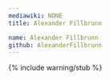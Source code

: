 ```yaml
---
mediawiki: NONE
title: Alexander Fillbrunn

name: Alexander Fillbrunn
github: AlexanderFillbrunn
---
```


{% include warning/stub %}
